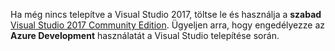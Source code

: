 Ha még nincs telepítve a Visual Studio 2017, töltse le és használja a **szabad** 
[Visual Studio 2017 Community Edition](https://www.visualstudio.com/downloads/). Ügyeljen arra, hogy engedélyezze az **Azure Development** használatát a Visual Studio telepítése során.
